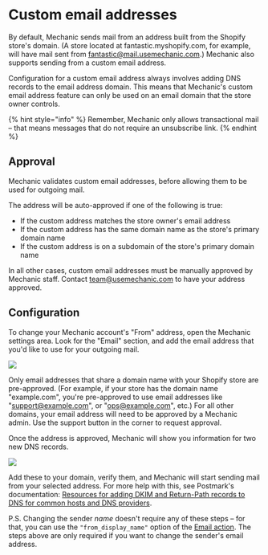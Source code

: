 # Custom email addresses

By default, Mechanic sends mail from an address built from the Shopify store's domain. \(A store located at fantastic.myshopify.com, for example, will have mail sent from [fantastic@mail.usemechanic.com](mailto:fantastic@mail.usemechanic.com).\) Mechanic also supports sending from a custom email address.

Configuration for a custom email address always involves adding DNS records to the email address domain. This means that Mechanic's custom email address feature can only be used on an email domain that the store owner controls.

{% hint style="info" %}
Remember, Mechanic only allows transactional mail – that means messages that do not require an unsubscribe link.
{% endhint %}

## Approval

Mechanic validates custom email addresses, before allowing them to be used for outgoing mail.

The address will be auto-approved if one of the following is true:

* If the custom address matches the store owner's email address
* If the custom address has the same domain name as the store's primary domain name
* If the custom address is on a subdomain of the store's primary domain name

In all other cases, custom email addresses must be manually approved by Mechanic staff. Contact [team@usemechanic.com](mailto:team@usemechanic.com) to have your address approved.

## Configuration

To change your Mechanic account's "From" address, open the Mechanic settings area. Look for the "Email" section, and add the email address that you'd like to use for your outgoing mail.

[![](https://d33v4339jhl8k0.cloudfront.net/docs/assets/5ddd799f2c7d3a7e9ae472fc/images/5e3c2f1a04286364bc94f42e/file-DqoBFym1FO.png)](https://docs.usemechanic.com/article/348-what-kind-of-email-can-i-send-with-mechanic)

Only email addresses that share a domain name with your Shopify store are pre-approved. \(For example, if your store has the domain name "example.com", you're pre-approved to use email addresses like "support@example.com", or "ops@example.com", etc.\) For all other domains, your email address will need to be approved by a Mechanic admin. Use the support button in the corner to request approval.

Once the address is approved, Mechanic will show you information for two new DNS records.

![](https://d33v4339jhl8k0.cloudfront.net/docs/assets/5ddd799f2c7d3a7e9ae472fc/images/5e3c30b22c7d3a7e9ae75674/file-H0hDxz239h.png)

Add these to your domain, verify them, and Mechanic will start sending mail from your selected address. For more help with this, see Postmark's documentation: [Resources for adding DKIM and Return-Path records to DNS for common hosts and DNS providers](https://postmarkapp.com/support/article/1090-resources-for-adding-dkim-and-return-path-records-to-dns-for-common-hosts-and-dns-providers).

P.S. Changing the sender _name_ doesn't require any of these steps – for that, you can use the `"from_display_name"` option of the [Email action](../../core-concepts/actions/action-types/email.md). The steps above are only required if you want to change the sender's email address.

